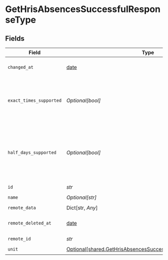# GetHrisAbsencesSuccessfulResponseType


## Fields

| Field                                                                                                                                | Type                                                                                                                                 | Required                                                                                                                             | Description                                                                                                                          |
| ------------------------------------------------------------------------------------------------------------------------------------ | ------------------------------------------------------------------------------------------------------------------------------------ | ------------------------------------------------------------------------------------------------------------------------------------ | ------------------------------------------------------------------------------------------------------------------------------------ |
| `changed_at`                                                                                                                         | [date](https://docs.python.org/3/library/datetime.html#date-objects)                                                                 | :heavy_check_mark:                                                                                                                   | YYYY-MM-DDTHH:mm:ss.sssZ<br/><br/>[](https://developer.mozilla.org/en-US/docs/Web/JavaScript/Reference/Global_Objects/Date/toISOString) |
| `exact_times_supported`                                                                                                              | *Optional[bool]*                                                                                                                     | :heavy_check_mark:                                                                                                                   | `true` if the system supports exact times (absences with a `start_time` and an `end_time`) for this absence, `false` if not.         |
| `half_days_supported`                                                                                                                | *Optional[bool]*                                                                                                                     | :heavy_check_mark:                                                                                                                   | Whether the integration supports half-day absences (represented through `start_half_day` and `end_half_day`) for this absence type.  |
| `id`                                                                                                                                 | *str*                                                                                                                                | :heavy_check_mark:                                                                                                                   | N/A                                                                                                                                  |
| `name`                                                                                                                               | *Optional[str]*                                                                                                                      | :heavy_check_mark:                                                                                                                   | N/A                                                                                                                                  |
| `remote_data`                                                                                                                        | Dict[str, *Any*]                                                                                                                     | :heavy_check_mark:                                                                                                                   | N/A                                                                                                                                  |
| `remote_deleted_at`                                                                                                                  | [date](https://docs.python.org/3/library/datetime.html#date-objects)                                                                 | :heavy_check_mark:                                                                                                                   | YYYY-MM-DDTHH:mm:ss.sssZ<br/><br/>[](https://developer.mozilla.org/en-US/docs/Web/JavaScript/Reference/Global_Objects/Date/toISOString) |
| `remote_id`                                                                                                                          | *str*                                                                                                                                | :heavy_check_mark:                                                                                                                   | N/A                                                                                                                                  |
| `unit`                                                                                                                               | [Optional[shared.GetHrisAbsencesSuccessfulResponseSchemasUnit]](../../models/shared/gethrisabsencessuccessfulresponseschemasunit.md) | :heavy_check_mark:                                                                                                                   | N/A                                                                                                                                  |